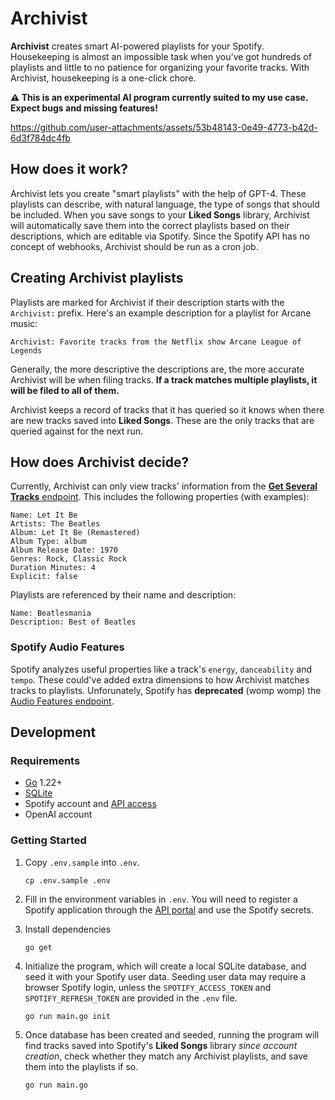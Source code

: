 # Archivist

**Archivist** creates smart AI-powered playlists for your Spotify. Housekeeping is almost an impossible task when you've got hundreds of playlists and little to no patience for organizing your favorite tracks. With Archivist, housekeeping is a one-click chore.

**⚠️ This is an experimental AI program currently suited to my use case. Expect bugs and missing features!**


https://github.com/user-attachments/assets/53b48143-0e49-4773-b42d-6d3f784dc4fb


## How does it work?

Archivist lets you create "smart playlists" with the help of GPT-4. These playlists can describe, with natural language, the type of songs that should be included. When you save songs to your **Liked Songs** library, Archivist will automatically save them into the correct playlists based on their descriptions, which are editable via Spotify. Since the Spotify API has no concept of webhooks, Archivist should be run as a cron job.

## Creating Archivist playlists

Playlists are marked for Archivist if their description starts with the `Archivist:` prefix. Here's an example description for a playlist for Arcane music:

```
Archivist: Favorite tracks from the Netflix show Arcane League of Legends
```

Generally, the more descriptive the descriptions are, the more accurate Archivist will be when filing tracks. **If a track matches multiple playlists, it will be filed to all of them.**

Archivist keeps a record of tracks that it has queried so it knows when there are new tracks saved into **Liked Songs**. These are the only tracks that are queried against for the next run.

## How does Archivist decide?

Currently, Archivist can only view tracks' information from the [**Get Several Tracks** endpoint](https://developer.spotify.com/documentation/web-api/reference/get-several-tracks). This includes the following properties (with examples):

```
Name: Let It Be
Artists: The Beatles
Album: Let It Be (Remastered)
Album Type: album
Album Release Date: 1970
Genres: Rock, Classic Rock
Duration Minutes: 4
Explicit: false
```

Playlists are referenced by their name and description:

```
Name: Beatlesmania
Description: Best of Beatles
```

### Spotify Audio Features

Spotify analyzes useful properties like a track's `energy`, `danceability` and `tempo`. These could've added extra dimensions to how Archivist matches tracks to playlists. Unforunately, Spotify has **deprecated** (womp womp) the [Audio Features endpoint](https://developer.spotify.com/documentation/web-api/reference/get-audio-analysis).

## Development

### Requirements

- [Go](https://go.dev/) 1.22+
- [SQLite](https://www.sqlite.org/)
- Spotify account and [API access](https://developer.spotify.com/)
- OpenAI account

### Getting Started

1. Copy `.env.sample` into `.env`.

   ```
   cp .env.sample .env
   ```

1. Fill in the environment variables in `.env`. You will need to register a Spotify application through the [API portal](https://developer.spotify.com/) and use the Spotify secrets.

1. Install dependencies

   ```
   go get
   ```

1. Initialize the program, which will create a local SQLite database, and seed it with your Spotify user data. Seeding user data may require a browser Spotify login, unless the `SPOTIFY_ACCESS_TOKEN` and `SPOTIFY_REFRESH_TOKEN` are provided in the `.env` file.

   ```
   go run main.go init
   ```

1. Once database has been created and seeded, running the program will find tracks saved into Spotify's **Liked Songs** library _since account creation_, check whether they match any Archivist playlists, and save them into the playlists if so.

   ```
   go run main.go
   ```
